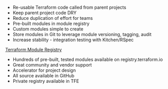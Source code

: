 
* Re-usable Terraform code called from parent projects
* Keep parent project code DRY
* Reduce duplication of effort for teams
* Pre-built modules in module registry
* Custom modules simple to create
* Store modules in Git to leverage module versioning, tagging, audit
* Increase stability - integration testing with Kitchen/RSpec

[Terraform Module Registry](https://registry.terraform.io/)
* Hundreds of pre-built, tested modules available on registry.terraform.io
* Great community and vendor support
* Accelerator for project design
* All source available in GitHub
* Private registry available in TFE
